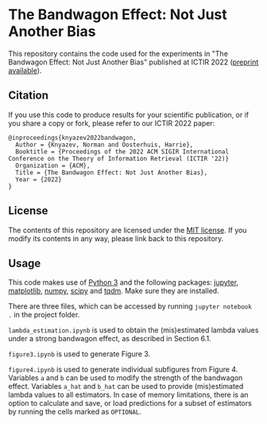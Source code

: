 # The Bandwagon Effect: Not Just Another Bias
This repository contains the code used for the experiments in "The Bandwagon Effect: Not Just Another Bias" published at ICTIR 2022 ([preprint available](https://arxiv.org/abs/2206.12701)).

Citation
--------

If you use this code to produce results for your scientific publication, or if you share a copy or fork, please refer to our ICTIR 2022 paper:
```
@inproceedings{knyazev2022bandwagon,
  Author = {Knyazev, Norman and Oosterhuis, Harrie},
  Booktitle = {Proceedings of the 2022 ACM SIGIR International Conference on the Theory of Information Retrieval (ICTIR '22)}
  Organization = {ACM},
  Title = {The Bandwagon Effect: Not Just Another Bias},
  Year = {2022}
}
```

License
-------

The contents of this repository are licensed under the [MIT license](LICENSE). If you modify its contents in any way, please link back to this repository.

Usage
-------

This code makes use of [Python 3](https://www.python.org/) and the following packages: [jupyter](https://jupyter.org), [matplotlib](https://matplotlib.org), [numpy](https://numpy.org/), [scipy](https://scipy.org) and [tqdm](https://tqdm.github.io). Make sure they are installed.

There are three files, which can be accessed by running `jupyter notebook .` in the project folder.

`lambda_estimation.ipynb` is used to obtain the (mis)estimated lambda values under a strong bandwagon effect, as described in Section 6.1.

`figure3.ipynb` is used to generate Figure 3.

`figure4.ipynb` is used to generate individual subfigures from Figure 4. Variables `a` and `b` can be used to modify the strength of the bandwagon effect. Variables `a_hat` and `b_hat` can be used to provide (mis)estimated lambda values to all estimators. In case of memory limitations, there is an option to calculate and save, or load predictions for a subset of estimators by running the cells marked as `OPTIONAL`.
